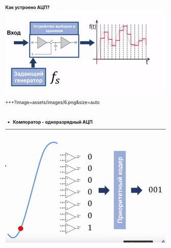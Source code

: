 **Как устроено АЦП?** 
![10](assets/images/5.png) 

+++?image=assets/images/6.png&size=auto  

<br>

- **Компоратор - одноразрядный АЦП**

---
![1111](assets/images/123.gif)
